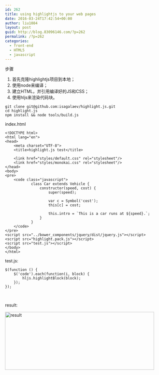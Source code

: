 ```yaml
---
id: 262
title: using highlightjs to your web pages
date: 2016-03-24T17:42:54+00:00
author: liu1084
layout: post
guid: http://blog.83096146.com/?p=262
permalink: /?p=262
categories:
  - front-end
  - HTML5
  - javascript
---
```

步骤&nbsp; 

  1. 首先克隆highlightjs项目到本地； 
  2. 使用node来编译； 
  3. 建立HTML，并引用编译好的JS和CSS； 
  4. 使用hljs来渲染代码块。 

    git clone git@github.com:isagalaev/highlight.js.git
    cd highlight.js
    npm install && node tools/build.js

index.html 

    <!DOCTYPE html>
    <html lang="en">
    <head>
        <meta charset="UTF-8">
        <title>highlight.js test</title>
    
        <link href="styles/default.css" rel="stylesheet"/>
        <link href="styles/monokai.css" rel="stylesheet"/>
    </head>
    <body>
    <pre>
        <code class="javascript">
                class Car extends Vehicle {
                    constructor(speed, cost) {
                        super(speed);
    
                        var c = Symbol('cost');
                        this[c] = cost;
    
                        this.intro = `This is a car runs at ${speed}.`;
                    }
                }
        </code>
    </pre>
    <script src="../bower_components/jquery/dist/jquery.js"></script>
    <script src="highlight.pack.js"></script>
    <script src="test.js"></script>
    </body>
    </html>

test.js:&nbsp; 

    $(function () {
    	$('code').each(function(i, block) {
    		hljs.highlightBlock(block);
    	});
    });

&nbsp; 

result: 

<img alt="result" class="aligncenter size-full wp-image-263" height="191" src="http://blog.83096146.com/wp-content/uploads/2016/03/result.png" style="float: left;" width="493" srcset="http://blog.83096146.com/wp-content/uploads/2016/03/result-300x116.png 300w, http://blog.83096146.com/wp-content/uploads/2016/03/result.png 493w" sizes="(max-width: 493px) 100vw, 493px" />